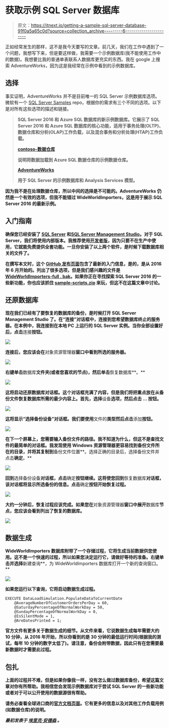 # 获取示例 SQL Server 数据库

> 原文：<https://itnext.io/getting-a-sample-sql-server-database-91f0a5a65c0d?source=collection_archive---------6----------------------->

正如经常发生的那样，这不是我今天要写的文章。前几天，我们在工作中遇到了一个问题，我想写下来，但是要这样做，我需要一个示例数据库(我不能使用工作中的数据)。我想要比我的普通单表联系人数据库更充实的东西。我在 google 上搜索 AdventureWorks，因为这是我经常在示例中看到的示例数据库。

## 选择

事实证明，AdventureWorks 并不是目前唯一的 SQL Server 示例数据库选项。微软有一个 [SQL Server Samples](https://github.com/Microsoft/sql-server-samples/tree/master/samples/databases) repo，根据你的需求有三个不同的选项。以下是对所有这些选项的描述和链接。

> [](https://github.com/Microsoft/sql-server-samples/blob/master/samples/databases/wide-world-importers)
> 
> **SQL Server 2016 和 Azure SQL 数据库的新示例数据库。它展示了 SQL Server 2016 和 Azure SQL 数据库的核心功能，适用于事务处理(OLTP)、数据仓库和分析(OLAP)工作负载，以及混合事务和分析处理(HTAP)工作负载。**
> 
> **[**contoso-数据仓库**](https://github.com/Microsoft/sql-server-samples/blob/master/samples/databases/contoso-data-warehouse)**
> 
> **说明将数据加载到 Azure SQL 数据仓库的示例数据仓库。**
> 
> **[**AdventureWorks**](https://github.com/Microsoft/sql-server-samples/blob/master/samples/databases/adventure-works)**
> 
> **用于 SQL Server 的示例数据库和 Analysis Services 模型。**

**因为我不是在处理数据仓库，所以中间的选择是不可能的。AdventureWorks 仍然是一个有效的选项，但我不能错过 WideWorldImporters，这是用于展示 SQL Server 2016 的最新示例。**

## **入门指南**

**确保您已经安装了 [SQL Server](https://www.microsoft.com/en-us/sql-server/sql-server-downloads) 和[SQL Server Management Studio](https://docs.microsoft.com/en-us/sql/ssms/download-sql-server-management-studio-ssms)。对于 SQL Server，我们将使用内部版本。我推荐使用[开发者版](https://go.microsoft.com/fwlink/?linkid=853016)，因为只要不在生产中使用，它就能免费提供全套功能。一旦你安装了以上两个软件，是时候下载数据库相关的文件了。**

**在撰写本文时，这个 [GitHub 发布页面](https://github.com/Microsoft/sql-server-samples/releases/tag/wide-world-importers-v1.0)包含了最新的入门信息，是的，是从 2016 年 6 月开始的。列出了很多选项，但是我们感兴趣的文件是[WideWorldImporters-full . bak](https://github.com/Microsoft/sql-server-samples/releases/download/wide-world-importers-v1.0/WideWorldImporters-Full.bak)。如果你正在寻找探索 SQL Server 2016 的一些新功能，你也应该抓住 [sample-scripts.zip](https://github.com/Microsoft/sql-server-samples/releases/download/wide-world-importers-v1.0/sample-scripts.zip) 来玩，但这不在这篇文章中讨论。**

## **还原数据库**

**现在我们已经有了要恢复的数据库的备份，是时候打开 SQL Server Management Studio 了。在“连接”对话框中，连接到您希望数据库终止的服务器。在本例中，我连接到在本地 PC 上运行的 SQL Server 实例。当你全部设置好后，点击**连接**按钮。**

**![](img/33e75aabf369625ba6e9e1196c508e33.png)**

**连接后，您应该会在**对象资源管理器**窗口中看到所选的服务器。**

**![](img/a4b8ac3018a8643fc99b2d2bc8bb3efa.png)**

**右键单击**数据库**文件夹(或者您喜欢的节点)，然后单击**恢复数据库**。**

**![](img/5249a4db7577f68d871a91083c2997b2.png)**

**这将启动还原数据库对话框。这个对话框充满了内容，但是我们将把重点放在从备份文件恢复数据库所需的最少内容上。首先，选择**设备**选项，然后点击 **…** 按钮。**

**![](img/875775f37cb031e0230fdf4abd53c001.png)**

**这将显示“选择备份设备”对话框。我们要使用**文件的**类型然后点击**添加**按钮。**

**![](img/4f7ed93c1e1192f504d53e8b8de54319.png)**

**在下一个屏幕上，您需要输入备份文件的路径。我不知道为什么，但这不是查找文件的最简单的对话框。我发现使用 Windows 资源管理器更容易找到备份文件所在的目录，并将其复制到**备份文件位置**。选择正确的目录后，选择备份文件并点击**确定**。**

**![](img/7d690fd26bea6ca748f81abc1760701d.png)**

**回到**选择备份设备**对话框，点击**确定**按钮继续。这将使您回到**恢复数据库**对话框，该对话框将显示所选备份的信息。点击**确定**按钮开始恢复过程。**

**![](img/6de97562a979cc3ab9869c62cfd6c8bf.png)**

**大约一分钟后，恢复过程应该完成。如果您在**对象资源管理器**窗口中展开**数据库**节点，您应该会看到列出了恢复的数据库。**

**![](img/23a71f3e1dbfe1e6922b0e494ecb2e6a.png)**

## **数据生成**

**WideWorldImporters 数据库附带了一个存储过程，它将生成当前数据供您使用。这不是一个快速的过程，所以如果您决定运行它，请做好等待的准备。右键单击并选择**新建查询**，为 WideWorldImporters 数据库打开一个新的查询窗口。**

**![](img/2022457120c71df0115d5a715adf3064.png)**

**如果您运行以下查询，它将启动数据生成过程。**

```
EXECUTE DataLoadSimulation.PopulateDataToCurrentDate
    @AverageNumberOfCustomerOrdersPerDay = 60,
    @SaturdayPercentageOfNormalWorkDay = 50,
    @SundayPercentageOfNormalWorkDay = 0,
    @IsSilentMode = 1,
    @AreDatesPrinted = 1;
```

**官方文件有更多关于数据生成的细节。从文件来看，它说数据生成每年需要大约 10 分钟，从 2016 年开始，所以你看到的是 30 分钟的最低运行时间(根据我的测试，每年 10 分钟的数字太低了)。请注意，备份会附带数据，因此只有在您需要最新数据时才需要此过程。**

## **包扎**

**上面的过程并不难，但是如果你像我一样，没有怎么做过数据库备份，希望这篇文章对你有所帮助。我相信您会发现示例数据库对于尝试 SQL Server 的一些新功能或者对于可以公开使用的数据源很有帮助。**

**请务必查看全球进口商的[官方文档页面](https://docs.microsoft.com/en-us/sql/samples/wide-world-importers-what-is)。它有更多的信息以及对其他工作负载用例(如数据仓库)的说明。**

***最初发表于* [*埃里克·安德森*](https://elanderson.net/2018/09/getting-a-sample-sql-server-database/) *。***